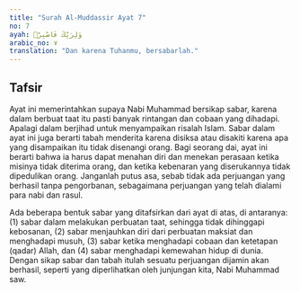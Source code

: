 ```yaml
---
title: "Surah Al-Muddassir Ayat 7"
no: 7
ayah: وَلِرَبِّكَ فَاصْبِرْۗ 
arabic_no: ٧
translation: "Dan karena Tuhanmu, bersabarlah."
---
```


## Tafsir

Ayat ini memerintahkan supaya Nabi Muhammad bersikap sabar, karena dalam berbuat taat itu pasti banyak rintangan dan cobaan yang dihadapi. Apalagi dalam berjihad untuk menyampaikan risalah Islam. Sabar dalam ayat ini juga berarti tabah menderita karena disiksa atau disakiti karena apa yang disampaikan itu tidak disenangi orang. Bagi seorang dai, ayat ini berarti bahwa ia harus dapat menahan diri dan menekan perasaan ketika misinya tidak diterima orang, dan ketika kebenaran yang diserukannya tidak dipedulikan orang. Janganlah putus asa, sebab tidak ada perjuangan yang berhasil tanpa pengorbanan, sebagaimana perjuangan yang telah dialami para nabi dan rasul.

Ada beberapa bentuk sabar yang ditafsirkan dari ayat di atas, di antaranya: (1) sabar dalam melakukan perbuatan taat, sehingga tidak dihinggapi kebosanan, (2) sabar menjauhkan diri dari perbuatan maksiat dan menghadapi musuh, (3) sabar ketika menghadapi cobaan dan ketetapan (qadar) Allah, dan (4) sabar menghadapi kemewahan hidup di dunia. Dengan sikap sabar dan tabah itulah sesuatu perjuangan dijamin akan berhasil, seperti yang diperlihatkan oleh junjungan kita, Nabi Muhammad saw.